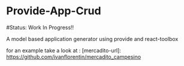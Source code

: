 # Provide-App-Crud
#Status: Work In Progress!!

A model based application generator using provide and react-toolbox

for an example take a look at : [mercadito-url]: https://github.com/ivanflorentin/mercadito_campesino

